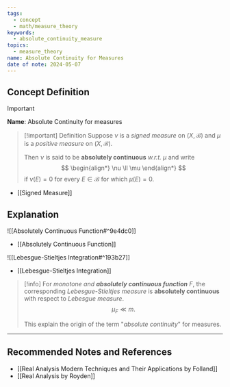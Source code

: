 ```yaml
---
tags:
  - concept
  - math/measure_theory
keywords:
  - absolute_continuity_measure
topics:
  - measure_theory
name: Absolute Continuity for Measures
date of note: 2024-05-07
---
```


## Concept Definition

>[!important]
>**Name**: Absolute Continuity for measures


>[!important] Definition
>Suppose $\nu$ is a *signed measure* on $(X,\mathscr{B})$ and $\mu$ is a *positive measure* on $(X,\mathscr{B})$. 
>
>Then $\nu$ is said to be **absolutely continuous** *w.r.t. $\mu$* and write
>$$
> \begin{align*}
> \nu \ll \mu 
> \end{align*}
>$$
>if $\nu(E)=0$ for every $E\in \mathscr{B}$ for which $\mu(E)=0$. 


- [[Signed Measure]]

## Explanation

![[Absolutely Continuous Function#^9e4dc0]]

- [[Absolutely Continuous Function]]

![[Lebesgue-Stieltjes Integration#^193b27]]

- [[Lebesgue-Stieltjes Integration]]

>[!info]
>For _monotone and **absolutely continuous function**_ $F$, the corresponding *Lebesgue-Stieltjes measure* is **absolutely continuous** with respect to *Lebesgue measure*.
>$$\mu_{F} \ll m.$$
>
>This explain the origin of the term "*absolute continuity*" for measures. 





-----------
##  Recommended Notes and References


- [[Real Analysis Modern Techniques and Their Applications by Folland]]
- [[Real Analysis by Royden]]
